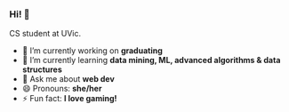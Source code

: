 ### Hi! 👋

CS student at UVic. 

- 🔭 I’m currently working on **graduating**
- 🌱 I’m currently learning **data mining, ML, advanced algorithms & data structures**
- 💬 Ask me about **web dev**
- 😄 Pronouns: **she/her**
- ⚡ Fun fact: **I love gaming!**

<!--
**fluffyponyy/fluffyponyy** is a ✨ _special_ ✨ repository because its `README.md` (this file) appears on your GitHub profile.

Here are some ideas to get you started:

- 🔭 I’m currently working on ...
- 🌱 I’m currently learning ...
- 👯 I’m looking to collaborate on ...
- 🤔 I’m looking for help with ...
- 💬 Ask me about ...
- 📫 How to reach me: ...
- 😄 Pronouns: ...
- ⚡ Fun fact: ...
-->
